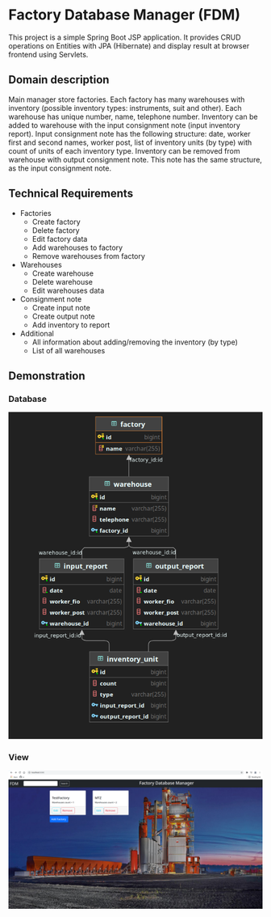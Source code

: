 # Factory Database Manager (FDM)
This project is a simple Spring Boot JSP application. 
It provides CRUD operations on Entities with JPA (Hibernate) and display 
result at browser frontend using Servlets. 

## Domain description 
Main manager store factories. Each factory has many warehouses with inventory
(possible inventory types: instruments, suit and other). Each warehouse has unique number,
name, telephone number. Inventory can be added to warehouse with the input consignment note (input inventory report).
Input consignment note has the following structure: date, worker first and second names, worker post, 
list of inventory units (by type) with count of units of each inventory type. 
Inventory can be removed from warehouse with output consignment note. This note has the same structure, 
as the input consignment note.

## Technical Requirements 
* Factories
  * Create factory 
  * Delete factory
  * Edit factory data
  * Add warehouses to factory
  * Remove warehouses from factory
* Warehouses 
  * Create warehouse 
  * Delete warehouse 
  * Edit warehouses data
* Consignment note
  * Create input note
  * Create output note
  * Add inventory to report 
* Additional 
  * All information about adding/removing the inventory (by type)
  * List of all warehouses

## Demonstration 

### Database 
![](docs/database.png)

### View 

![](docs/factories_view.png)